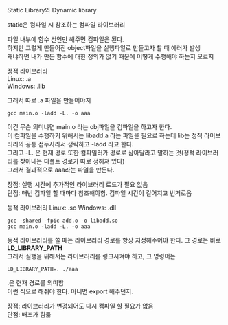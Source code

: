 Static Library와 Dynamic library

static은 컴파일 시 참조하는 컴파일 라이브러리<br>

파일 내부에 함수 선언만 해주면 컴파일은 된다.<br>
하지만 그렇게 만들어진 object파일을 실행파일로 만들고자 할 때 에러가 발생<br>
왜냐하면 내가 만든 함수에 대한 정의가 없기 때문에 어떻게 수행해야 하는지 모르지

정적 라이브러리<br>
Linux: .a<br>
Windows: .lib

그래서 따로 .a 파일을 만들어야지

  ```Shell
  gcc main.o -ladd -L. -o aaa
  ```
  
이건 무슨 의미냐면 main.o 라는 obj파일을 컴파일을 하고자 한다.<br>
이 컴파일을 수행하기 위해서는 libadd.a 라는 파일을 필요로 하는데 lib는 정적 라이브러리의 공통 접두사라서 생략하고 -ladd 라고 한다.<br>
그리고 -L. 은 현재 경로 또한 컴파일러가 경로로 삼아달라고 말하는 것(정적 라이브러리를 찾아내는 디폴트 경로가 따로 정해져 있다)<br>
그래서 결과적으로 aaa라는 파일을 만든다.

장점: 실행 시간에 추가적인 라이브러리 로드가 필요 없음<br>
단점: 매번 컴파일 할 때마다 참조해야함. 컴파일 시간이 길어지고 번거로움<br>

동적 라이브러리
Linux: .so
Windows: .dll

  ```Shell
  gcc -shared -fpic add.o -o libadd.so
  gcc main.o -ladd -L. -o aaa
  ```

동적 라이브러리를 쓸 때는 라이브러리 경로를 항상 지정해주어야 한다. 그 경로는 바로 **LD_LIBRARY_PATH**<br>
그래서 실행을 위해서는 라이브러리를 링크시켜야 하고, 그 명령어는
  ```Shell
  LD_LIBRARY_PATH=. ./aaa
  ```
.은 현재 경로를 의미함<br>
이런 식으로 해줘야 한다. 아니면 export 해주던지.

장점: 라이브러리가 변경되어도 다시 컴파일 할 필요가 없음<br>
단점: 배포가 힘듦
  

